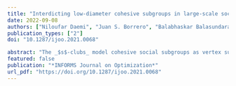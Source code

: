 ```yaml
---
title: "Interdicting low-diameter cohesive subgroups in large-scale social networks"
date: 2022-09-08
authors: ["Niloufar Daemi", "Juan S. Borrero", "Balabhaskar Balasundaram"]
publication_types: ["2"]
doi: "10.1287/ijoo.2021.0068"

abstract: "The _$s$-clubs_ model cohesive social subgroups as vertex subsets that induce  subgraphs of diameter at most $s$. In defender-attacker settings, for low values of $s$, they can represent tightly-knit communities whose operation is undesirable for the defender. For instance, in online social networks, large communities of malicious accounts can effectively propagate undesirable rumors. In this article we consider a defender that can disrupt vertices of the adversarial network to minimize its threat, which leads us to consider a maximum $s$-club interdiction problem where interdiction is penalized in the objective function. Using a new notion of $H$-heredity in $s$-clubs, we provide a mixed-integer linear programming formulation for this problem that uses far fewer constraints than the formulation based on standard techniques. We show that the linear programming relaxation of this formulation has no redundant constraints and identify facets of the convex hull of integral feasible solutions under special conditions. We further relate $H$-heredity to latency-$s$ connected dominating sets and design a decomposition branch-and-cut algorithm for the problem. Our implementation solves benchmark instances with more than 10,000 vertices in a matter of minutes and is orders of magnitude faster than algorithms based on the standard formulation."
featured: false
publication: "*INFORMS Journal on Optimization*"
url_pdf: "https://doi.org/10.1287/ijoo.2021.0068"
---
```

